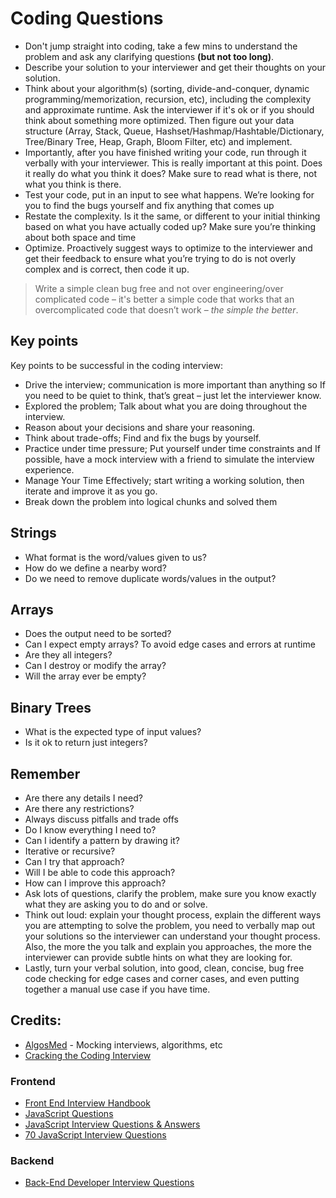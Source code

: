 # Coding Questions

- Don't jump straight into coding, take a few mins to understand the problem and ask any clarifying questions **(but not too long)**.
- Describe your solution to your interviewer and get their thoughts on your solution.
- Think about your algorithm(s) (sorting, divide-and-conquer, dynamic programming/memorization, recursion, etc),
including the complexity and approximate runtime. Ask the interviewer if it's ok or if you should think about something more optimized. Then figure out your data structure (Array, Stack, Queue, Hashset/Hashmap/Hashtable/Dictionary, Tree/Binary Tree, Heap, Graph, Bloom Filter, etc) and implement.
- Importantly, after you have finished writing your code, run through it verbally with your interviewer. This is really important at this point. Does it really do what you think it does? Make sure to read what is there, not what you think is there.
- Test your code, put in an input to see what happens. We’re looking for you to find the bugs yourself and fix anything that comes up
- Restate the complexity. Is it the same, or different to your initial thinking based on what you have actually coded up? Make sure you’re thinking about both space and time
- Optimize. Proactively suggest ways to optimize to the interviewer and get their feedback to ensure what you’re trying to do is not overly complex and is correct, then code it up.

> Write a simple clean bug free and not over engineering/over complicated code – it's better a simple code that works that an overcomplicated code that doesn’t work – *the simple the better*.

## Key points
Key points to be successful in the coding interview:
* Drive the interview; communication is more important than anything so If you need to be quiet to think, that’s great – just let the interviewer know. 
* Explored the problem; Talk about what you are doing throughout the interview.
* Reason about your decisions and share your reasoning.
* Think about trade-offs; Find and fix the bugs by yourself.
* Practice under time pressure; Put yourself under time constraints and If possible, have a mock interview with a friend to simulate the interview experience.
* Manage Your Time Effectively; start writing a working solution, then iterate and improve it as you go.
* Break down the problem into logical chunks and solved them

## Strings
- What format is the word/values given to us?
- How do we define a nearby word?
- Do we need to remove duplicate words/values in the output?

## Arrays
- Does the output need to be sorted?
- Can I expect empty arrays? To avoid edge cases and errors at runtime
- Are they all integers?
- Can I destroy or modify the array?
- Will the array ever be empty?

## Binary Trees
- What is the expected type of input values?
- Is it ok to return just integers?

## Remember
- Are there any details I need?
- Are there any restrictions?
- Always discuss pitfalls and trade offs
- Do I know everything I need to?
- Can I identify a pattern by drawing it?
- Iterative or recursive?
- Can I try that approach?
- Will I be able to code this approach?
- How can I improve this approach?
- Ask lots of questions, clarify the problem, make sure you know exactly what they are asking you to do and or solve.
- Think out loud: explain your thought process, explain the different ways you are attempting to solve the problem, you need to verbally map out your solutions so the interviewer can understand your thought process. Also, the more the you talk and explain you approaches, the more the interviewer can provide subtle hints on what they are looking for.
- Lastly, turn your verbal solution, into good, clean, concise, bug free code checking for edge cases and corner cases, and even putting together a manual use case if you have time.

## Credits:
- [AlgosMed](https://discord.gg/ttMu5az6wM) - Mocking interviews, algorithms, etc
- [Cracking the Coding Interview](https://www.amazon.com/dp/0984782850)

### Frontend
- [Front End Interview Handbook](https://github.com/yangshun/front-end-interview-handbook)
- [JavaScript Questions](https://github.com/lydiahallie/javascript-questions)
- [JavaScript Interview Questions & Answers](https://github.com/sudheerj/javascript-interview-questions)
- [70 JavaScript Interview Questions](https://dev.to/macmacky/70-javascript-interview-questions-5gfi)

### Backend
- [Back-End Developer Interview Questions](https://github.com/arialdomartini/Back-End-Developer-Interview-Questions)
